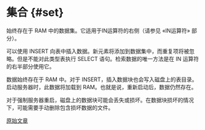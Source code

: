 # 集合 {#set}

始终存在于 RAM 中的数据集。它适用于IN运算符的右侧（请参见 «IN运算符» 部分）。

可以使用 INSERT 向表中插入数据。新元素将添加到数据集中，而重复项将被忽略。但是不能对此类型表执行 SELECT 语句。检索数据的唯一方法是在 IN 运算符的右半部分使用它。

数据始终存在于 RAM 中。对于 INSERT，插入数据块也会写入磁盘上的表目录。启动服务器时，此数据将加载到 RAM。也就是说，重新启动后，数据仍然存在。

对于强制服务器重启，磁盘上的数据块可能会丢失或损坏。在数据块损坏的情况下，可能需要手动删除包含损坏数据的文件。

[原始文章](https://clickhouse.tech/docs/en/operations/table_engines/set/) <!--hide-->

